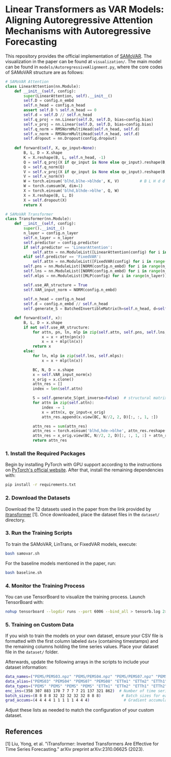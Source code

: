 # Linear Transformers as VAR Models:  Aligning Autoregressive Attention Mechanisms with Autoregressive Forecasting

This repository provides the official implementation of [SAMoVAR](https://arxiv.org/abs/2502.07244). The visualization in the paper can be found at `visualization/`. The main model can be found in `models/AutoregressiveAlignment.py`, where the core codes of SAMoVAR structure are as follows:

```python
# SAMoVAR Attention
class LinearAttention(nn.Module):
    def __init__(self, config):
        super(LinearAttention, self).__init__()
        self.D = config.n_embd
        self.n_head = config.n_head
        assert self.D % self.n_head == 0
        self.d = self.D // self.n_head
        self.q_proj = nn.Linear(self.D, self.D, bias=config.bias)
        self.v_proj = nn.Linear(self.D, self.D, bias=config.bias)
        self.q_norm = RMSNormMultiHead(self.n_head, self.d)
        self.v_norm = RMSNormMultiHead(self.n_head, self.d)
        self.dropout = nn.Dropout(config.dropout)
    
    def forward(self, X, qv_input=None):
        B, L, D = X.shape
        K = X.reshape(B, L, self.n_head, -1)
        Q = self.q_proj(X if qv_input is None else qv_input).reshape(B, L, self.n_head, -1)
        Q = self.q_norm(Q)
        V = self.v_proj(X if qv_input is None else qv_input).reshape(B, L, self.n_head, -1) 
        V = self.v_norm(V)
        W = torch.einsum('blhd,blhe->blhde', K, V)         # B L H d d
        W = torch.cumsum(W, dim=1)
        X = torch.einsum('blhd,blhde->blhe', Q, W)
        X = X.reshape(B, L, D)
        X = self.dropout(X)
        return X

# SAMoVAR Transformer
class Transformer(nn.Module):
    def __init__(self, config):
        super().__init__()
        n_layer = config.n_layer
        self.n_layer = n_layer
        self.predictor = config.predictor
        if self.predictor == 'LinearAttention':
            self.attn = nn.ModuleList([LinearAttention(config) for i in range(n_layer)])
        elif self.predictor == 'FixedVAR':
            self.attn = nn.ModuleList([FixedVAR(config) for i in range(n_layer)])
        self.pns = nn.ModuleList([NORM(config.n_embd) for i in range(n_layer)])
        self.lns = nn.ModuleList([NORM(config.n_embd) for i in range(n_layer)])
        self.mlps = nn.ModuleList([MLP(config) for i in range(n_layer)])

        self.use_AR_structure = True
        self.VAR_input_norm = NORM(config.n_embd)
        
        self.n_head = config.n_head
        self.d = config.n_embd // self.n_head
        self.generate_S = BatchedInvertibleMatrix(h=self.n_head, d=self.d)

    def forward(self, x):
        B, L, D = x.shape
        if not self.use_AR_structure:
            for attn, pn, ln, mlp in zip(self.attn, self.pns, self.lns, self.mlps):
                x = x + attn(pn(x))
                x = x + mlp(ln(x))
            return x
        else:
            for ln, mlp in zip(self.lns, self.mlps):
                x = x + mlp(ln(x))

            BC, N, D = x.shape
            x = self.VAR_input_norm(x)
            x_orig = x.clone()
            attn_res = []
            index = len(self.attn)

            S = self.generate_S(get_inverse=False)  # structural matrix D in the paper
            for attn in zip(self.attn):
                index -= 1
                x = attn(x, qv_input=x_orig)
                attn_res.append(x.view(BC, N//2, 2, D)[:, :, 1, :])

            attn_res = sum(attn_res)
            attn_res = torch.einsum('blhd,hde->blhe', attn_res.reshape(BC, N//2, self.n_head, self.d), S).reshape(BC, N//2, D)
            attn_res = x_orig.view(BC, N//2, 2, D)[:, :, 1, :] + attn_res
            return attn_res
```

### 1. Install the Required Packages

Begin by installing PyTorch with GPU support according to the instructions on [PyTorch's official website](https://pytorch.org/get-started/locally/). After that, install the remaining dependencies with:

```bash
pip install -r requirements.txt
```

### 2. Download the Datasets

Download the 12 datasets used in the paper from the link provided by [itransformer](https://drive.google.com/file/d/1l51QsKvQPcqILT3DwfjCgx8Dsg2rpjot/view) [1]. Once downloaded, place the dataset files in the `dataset/` directory.

### 3. Run the Training Scripts

To train the SAMoVAR, LinTrans, or FixedVAR models, execute:

```bash
bash samovar.sh
```

For the baseline models mentioned in the paper, run:

```bash
bash baseline.sh
```

### 4. Monitor the Training Process

You can use TensorBoard to visualize the training process. Launch TensorBoard with:

```bash
nohup tensorboard --logdir runs --port 6006 --bind_all > tensorb.log 2>&1 &
```

### 5. Training on Custom Data

If you wish to train the models on your own dataset, ensure your CSV file is formatted with the first column labeled `date` (containing timestamps) and the remaining columns holding the time series values. Place your dataset file in the `dataset/` folder.

Afterwards, update the following arrays in the scripts to include your dataset information:

```bash
data_names=("PEMS/PEMS03.npz" "PEMS/PEMS04.npz" "PEMS/PEMS07.npz" "PEMS/PEMS08.npz" "ETT-small/ETTm1.csv" "ETT-small/ETTm2.csv" "ETT-small/ETTh1.csv" "ETT-small/ETTh2.csv" "weather/weather.csv" "Solar/solar_AL.txt" "electricity/electricity.csv" "traffic/traffic.csv")
data_alias=("PEMS03" "PEMS04" "PEMS07" "PEMS08" "ETTm1" "ETTm2" "ETTh1" "ETTh2" "Weather" "Solar" "ECL" "Traffic")
data_types=("PEMS" "PEMS" "PEMS" "PEMS" "ETTm1" "ETTm2" "ETTh1" "ETTh2" "custom" "Solar" "custom" "custom")
enc_ins=(358 307 883 170 7 7 7 7 21 137 321 862)  # Number of time series in each dataset
batch_sizes=(8 8 8 8 32 32 32 32 32 8 8 8)         # Batch sizes for each dataset
grad_accums=(4 4 4 4 1 1 1 1 1 4 4 4)               # Gradient accumulation steps
```

Adjust these lists as needed to match the configuration of your custom dataset.

## References

[1] Liu, Yong, et al. "iTransformer: Inverted Transformers Are Effective for Time Series Forecasting." arXiv preprint arXiv:2310.06625 (2023).
